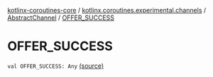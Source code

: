[kotlinx-coroutines-core](../../index.md) / [kotlinx.coroutines.experimental.channels](../index.md) / [AbstractChannel](index.md) / [OFFER_SUCCESS](.)

# OFFER_SUCCESS

`val OFFER_SUCCESS: Any` [(source)](http://github.com/kotlin/kotlinx.coroutines/tree/master/kotlinx-coroutines-core/src/main/kotlin/kotlinx/coroutines/experimental/channels/AbstractChannel.kt#L228)